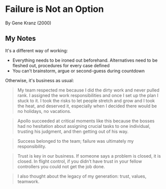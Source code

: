 # Failure is Not an Option
By Gene Kranz (2000)

## My Notes

It's a different way of working:

- Everything needs to be ironed out beforehand. Alternatives need to be fleshed out, procedures for every case defined
- You can’t brainstorm, argue or second-guess during countdown

Otherwise, it's business as usual:

> My team respected me because I did the dirty work and never pulled rank. I assigned the work responsibilities and once I set up the plan I stuck to it. I took the risks to let people stretch and grow and I took the heat, and deserved it, especially when I decided there would be no holidays, no vacations.

> Apollo succeeded at critical moments like this because the bosses had no hesitation about assigning crucial tasks to one individual, trusting his judgment, and then getting out of his way.

> Success belonged to the team; failure was ultimately my responsibility.

> Trust is key in our business. If someone says a problem is closed, it is closed. In flight control, if you didn’t have trust in your fellow controllers you could not get the job done.

> I also thought about the legacy of my generation: trust, values, teamwork.